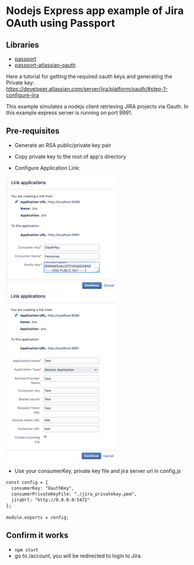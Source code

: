 # Nodejs Express app example of Jira OAuth using Passport

## Libraries
* [passport](http://www.passportjs.org/)
* [passport-atlassian-oauth](http://www.passportjs.org/packages/passport-atlassian-oauth/)

Here a tutorial for getting the required oauth keys and generating the Private key: 
https://developer.atlassian.com/server/jira/platform/oauth/#step-1-configure-jira

This example simulates a nodejs client retrieving JIRA projects via Oauth.  In this example express server is running on port 9991.

## Pre-requisites
* Generate an RSA public/private key pair
* Copy private key to the root of app's directory

* Configure Application Link:
<img src="docs/img/app-link-2.png" width="300"/>
<img src="docs/img/app-link-1.png" width="300"/>


* Use your consumerKey, private key file and jira server url in config.js

```
const config = {
  consumerKey: "OauthKey",
  consumerPrivateKeyFile: "./jira_privatekey.pem",
  jiraUrl: "http://0.0.0.0:5472" 
};

module.exports = config;
```

## Confirm it works
* ```npm start```
* go to /account, you will be redirected to login to Jira. 



